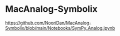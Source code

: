 # MacAnalog-Symbolix
https://github.com/NooriDan/MacAnalog-Symbolix/blob/main/Notebooks/SymPy_Analog.ipynb 
